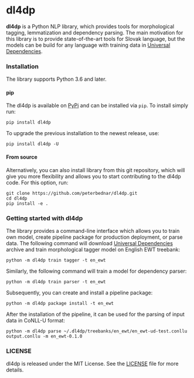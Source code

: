 # dl4dp

**dl4dp** is a Python NLP library, which provides tools for morphological tagging, lemmatization and dependency parsing.
The main motivation for this library is to provide state-of-the-art tools for Slovak language, but the models can be build
for any language with training data in [Universal Dependencies](https://universaldependencies.org).

### Installation

The library supports Python 3.6 and later.

#### pip

The dl4dp is available on [PyPi](https://pypi.python.org/pypi) and can be installed via `pip`. To install simply
run:
```
pip install dl4dp
```

To upgrade the previous installation to the newest release, use:
```
pip install dl4dp -U
```

#### From source

Alternatively, you can also install library from this git repository, which will give you more flexibility and allows
you to start contributing to the dl4dp code. For this option, run:
```
git clone https://github.com/peterbednar/dl4dp.git
cd dl4dp
pip install -e .
```

### Getting started with dl4dp

The library provides a command-line interface which allows you to train own model, create pipeline package for production deployment, or parse data. The following command will download [Universal Dependencies](https://universaldependencies.org)  archive and train morphological tagger model on English EWT treebank:

```
python -m dl4dp train tagger -t en_ewt
```

Similarly, the following command will train a model for dependency parser:

```
python -m dl4dp train parser -t en_ewt
```

Subsequently, you can create and install a pipeline package:

```
python -m dl4dp package install -t en_ewt
```

After the installation of the pipeline, it can be used for the parsing of input data in CoNLL-U format:

```
python -m dl4dp parse ~/.dl4dp/treebanks/en_ewt/en_ewt-ud-test.conllu output.conllu -m en_ewt-0.1.0
```

### LICENSE

dl4dp is released under the MIT License. See the [LICENSE](https://github.com/peterbednar/dl4dp/blob/master/LICENSE)
file for more details.
